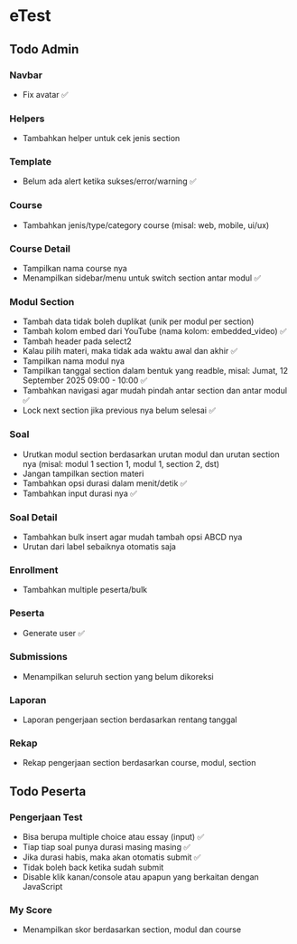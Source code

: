 # eTest

## Todo Admin

### Navbar

-   Fix avatar ✅

### Helpers

-   Tambahkan helper untuk cek jenis section

### Template

-   Belum ada alert ketika sukses/error/warning ✅

### Course

-   Tambahkan jenis/type/category course (misal: web, mobile, ui/ux)

### Course Detail

-   Tampilkan nama course nya
-   Menampilkan sidebar/menu untuk switch section antar modul ✅

### Modul Section

-   Tambah data tidak boleh duplikat (unik per modul per section)
-   Tambah kolom embed dari YouTube (nama kolom: embedded_video) ✅
-   Tambah header pada select2
-   Kalau pilih materi, maka tidak ada waktu awal dan akhir ✅
-   Tampilkan nama modul nya
-   Tampilkan tanggal section dalam bentuk yang readble, misal: Jumat, 12 September 2025 09:00 - 10:00 ✅
-   Tambahkan navigasi agar mudah pindah antar section dan antar modul ✅
-   Lock next section jika previous nya belum selesai ✅

### Soal

-   Urutkan modul section berdasarkan urutan modul dan urutan section nya (misal: modul 1 section 1, modul 1, section 2, dst)
-   Jangan tampilkan section materi
-   Tambahkan opsi durasi dalam menit/detik ✅
-   Tambahkan input durasi nya ✅

### Soal Detail

-   Tambahkan bulk insert agar mudah tambah opsi ABCD nya
-   Urutan dari label sebaiknya otomatis saja

### Enrollment

-   Tambahkan multiple peserta/bulk

### Peserta

-   Generate user ✅

### Submissions

-   Menampilkan seluruh section yang belum dikoreksi

### Laporan

-   Laporan pengerjaan section berdasarkan rentang tanggal

### Rekap

-   Rekap pengerjaan section berdasarkan course, modul, section

## Todo Peserta

### Pengerjaan Test

-   Bisa berupa multiple choice atau essay (input) ✅
-   Tiap tiap soal punya durasi masing masing ✅
-   Jika durasi habis, maka akan otomatis submit ✅
-   Tidak boleh back ketika sudah submit
-   Disable klik kanan/console atau apapun yang berkaitan dengan JavaScript

### My Score

-   Menampilkan skor berdasarkan section, modul dan course
